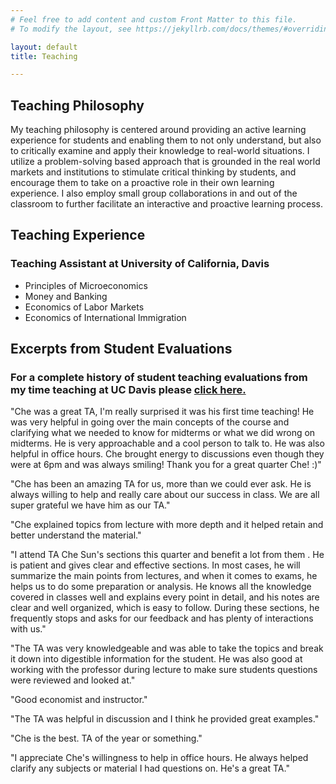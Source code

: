 ```yaml
---
# Feel free to add content and custom Front Matter to this file.
# To modify the layout, see https://jekyllrb.com/docs/themes/#overriding-theme-defaults

layout: default
title: Teaching

---
```


## Teaching Philosophy
My teaching philosophy is centered around providing an active learning
experience for students and enabling them to not only understand,
but also to critically examine and apply their knowledge to real-world situations.
I utilize a problem-solving based approach that is grounded in the real world
markets and institutions to stimulate critical thinking by students, and encourage
them to take on a proactive role in their own learning experience. I also employ
small group collaborations in and out of the classroom to further facilitate an
interactive and proactive learning process.

## Teaching Experience

### Teaching Assistant at University of California, Davis
 - Principles of Microeconomics
 - Money and Banking
 - Economics of Labor Markets
 - Economics of International Immigration


## Excerpts from Student Evaluations

### For a complete history of student teaching evaluations from my time teaching at UC Davis please <a href="https://chesun.github.io/assets/StudentEval_InstructorSummaries.pdf" target="_blank">click here.</a>

"Che was a great TA, I'm really surprised it was his first time teaching! He was very helpful in going over the main concepts of the course and clarifying what we needed to know for midterms
or what we did wrong on midterms. He is very approachable and a cool person to talk to. He was also helpful in office hours. Che brought energy to discussions even though they were at
6pm and was always smiling! Thank you for a great quarter Che! :)"

"Che has been an amazing TA for us, more than we could ever ask. He is always willing to help and really care about our success in class. We are all super grateful we have him as our TA."

"Che explained topics from lecture with more depth and it helped retain and better understand the material."

"I attend TA Che Sun's sections this quarter and benefit a lot from them . He is patient and gives clear and effective sections. In most cases, he will summarize the main points from lectures,
and when it comes to exams, he helps us to do some preparation or analysis. He knows all the knowledge covered in classes well and explains every point in detail, and his notes are clear
and well organized, which is easy to follow. During these sections, he frequently stops and asks for our feedback and has plenty of interactions with us."

"The TA was very knowledgeable and was able to take the topics and break it down into digestible information for the student. He was also good at working with the professor during lecture to
make sure students questions were reviewed and looked at."

"Good economist and instructor."

"The TA was helpful in discussion and I think he provided great examples."

"Che is the best. TA of the year or something."

"I appreciate Che's willingness to help in office hours. He always helped clarify any subjects or material I had questions on. He's a great TA."
